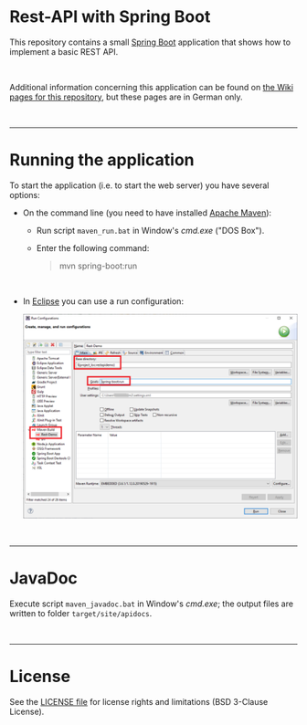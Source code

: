 # Rest-API with Spring Boot

This repository contains a small [Spring Boot](https://spring.io/projects/spring-boot) application that shows how to implement a basic REST API.

<br>

Additional information concerning this application can be found on [the Wiki pages for this repository](https://github.com/MDecker-MobileComputing/Java_RestApi_SpringBoot/wiki), but these pages are in German only.

<br>

----

# Running the application

To start the application (i.e. to start the web server) you have several options:

* On the command line (you need to have installed [Apache Maven](https://maven.apache.org/index.html)):

     * Run script `maven_run.bat` in Window's *cmd.exe* ("DOS Box").

     * Enter the following command:
       > mvn spring-boot:run

  <br>

* In [Eclipse](https://www.eclipse.org/downloads/packages/) you can use a run configuration:

  ![Screenshot showing Run Configuration in Eclipse](screenshot_eclipse_1.png)

<br>      

----

# JavaDoc

Execute script `maven_javadoc.bat` in Window's *cmd.exe*; the output files are written to folder `target/site/apidocs`.
	 
<br>

----
# License

See the [LICENSE file](LICENSE.md) for license rights and limitations (BSD 3-Clause License).	 